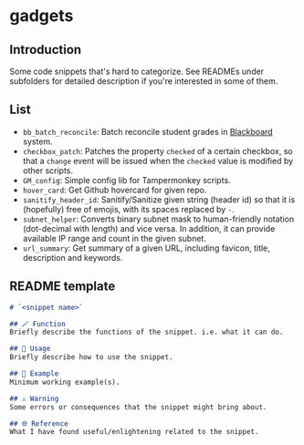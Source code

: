 # gadgets
## Introduction
Some code snippets that's hard to categorize. See READMEs under subfolders for detailed description if you're interested in some of them.

## List
- `bb_batch_reconcile`: Batch reconcile student grades in [Blackboard](https://www.blackboard.com/) system.
- `checkbox_patch`: Patches the property `checked` of a certain checkbox, so that a `change` event will be issued when the `checked` value is modified by other scripts.
- `GM_config`: Simple config lib for Tampermonkey scripts.
- `hover_card`: Get Github hovercard for given repo.
- `sanitify_header_id`: Sanitify/Sanitize given string (header id) so that it is (hopefully) free of emojis, with its spaces replaced by `-`.
- `subnet_helper`: Converts binary subnet mask to human-friendly notation (dot-decimal with length) and vice versa. In addition, it can provide available IP range and count in the given subnet.
- `url_summary`: Get summary of a given URL, including favicon, title, description and keywords.

## README template
```markdown
# `<snippet name>`

## 🪄 Function
Briefly describe the functions of the snippet. i.e. what it can do.

## 📖 Usage
Briefly describe how to use the snippet.

## 🍻 Example
Minimum working example(s).

## ⚠️ Warning
Some errors or consequences that the snippet might bring about.

## 🌐 Reference
What I have found useful/enlightening related to the snippet.

```